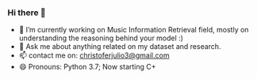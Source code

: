 ### Hi there 👋

- 🔭 I’m currently working on Music Information Retrieval field, mostly on understanding the reasoning behind your model :)
- 💬 Ask me about anything related on my dataset and research.
- 📫 contact me on: christoferjulio3@gmail.com
- 😄 Pronouns: Python 3.7; Now starting C+
